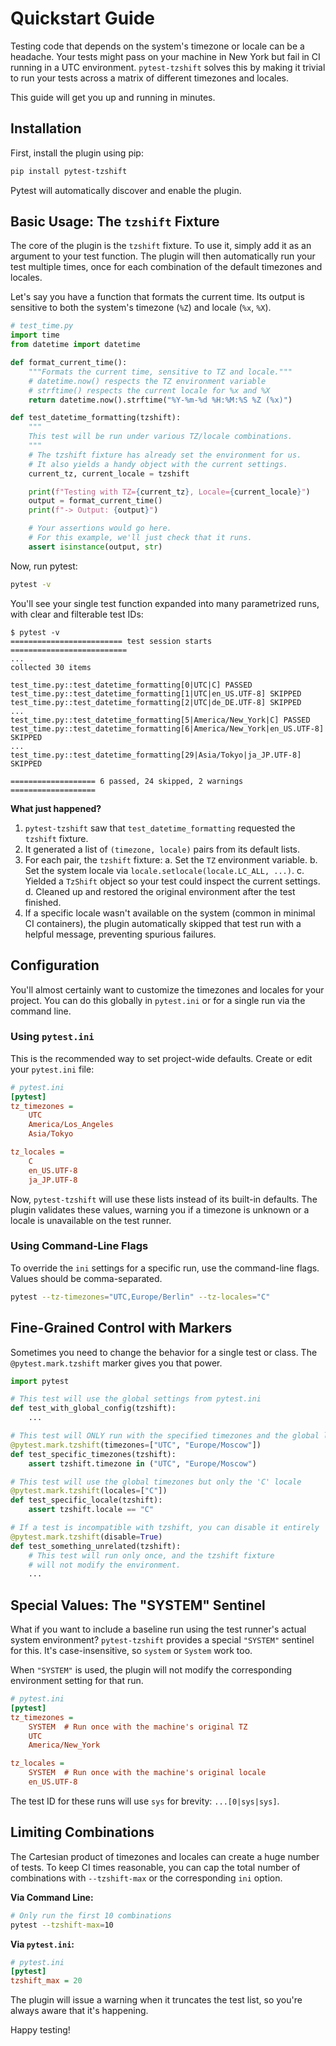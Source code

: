 # Quickstart Guide

Testing code that depends on the system's timezone or locale can be a headache. Your tests might pass on your machine in New York but fail in CI running in a UTC environment. `pytest-tzshift` solves this by making it trivial to run your tests across a matrix of different timezones and locales.

This guide will get you up and running in minutes.

## Installation

First, install the plugin using pip:

```bash
pip install pytest-tzshift
```

Pytest will automatically discover and enable the plugin.

## Basic Usage: The `tzshift` Fixture

The core of the plugin is the `tzshift` fixture. To use it, simply add it as an argument to your test function. The plugin will then automatically run your test multiple times, once for each combination of the default timezones and locales.

Let's say you have a function that formats the current time. Its output is sensitive to both the system's timezone (`%Z`) and locale (`%x`, `%X`).

```python
# test_time.py
import time
from datetime import datetime

def format_current_time():
    """Formats the current time, sensitive to TZ and locale."""
    # datetime.now() respects the TZ environment variable
    # strftime() respects the current locale for %x and %X
    return datetime.now().strftime("%Y-%m-%d %H:%M:%S %Z (%x)")

def test_datetime_formatting(tzshift):
    """
    This test will be run under various TZ/locale combinations.
    """
    # The tzshift fixture has already set the environment for us.
    # It also yields a handy object with the current settings.
    current_tz, current_locale = tzshift

    print(f"Testing with TZ={current_tz}, Locale={current_locale}")
    output = format_current_time()
    print(f"-> Output: {output}")

    # Your assertions would go here.
    # For this example, we'll just check that it runs.
    assert isinstance(output, str)
```

Now, run pytest:

```bash
pytest -v
```

You'll see your single test function expanded into many parametrized runs, with clear and filterable test IDs:

```text
$ pytest -v
========================= test session starts ==========================
...
collected 30 items

test_time.py::test_datetime_formatting[0|UTC|C] PASSED
test_time.py::test_datetime_formatting[1|UTC|en_US.UTF-8] SKIPPED
test_time.py::test_datetime_formatting[2|UTC|de_DE.UTF-8] SKIPPED
...
test_time.py::test_datetime_formatting[5|America/New_York|C] PASSED
test_time.py::test_datetime_formatting[6|America/New_York|en_US.UTF-8] SKIPPED
...
test_time.py::test_datetime_formatting[29|Asia/Tokyo|ja_JP.UTF-8] SKIPPED

=================== 6 passed, 24 skipped, 2 warnings ===================
```

**What just happened?**

1.  `pytest-tzshift` saw that `test_datetime_formatting` requested the `tzshift` fixture.
2.  It generated a list of `(timezone, locale)` pairs from its default lists.
3.  For each pair, the `tzshift` fixture:
    a. Set the `TZ` environment variable.
    b. Set the system locale via `locale.setlocale(locale.LC_ALL, ...)`.
    c. Yielded a `TzShift` object so your test could inspect the current settings.
    d. Cleaned up and restored the original environment after the test finished.
4.  If a specific locale wasn't available on the system (common in minimal CI containers), the plugin automatically skipped that test run with a helpful message, preventing spurious failures.

## Configuration

You'll almost certainly want to customize the timezones and locales for your project. You can do this globally in `pytest.ini` or for a single run via the command line.

### Using `pytest.ini`

This is the recommended way to set project-wide defaults. Create or edit your `pytest.ini` file:

```ini
# pytest.ini
[pytest]
tz_timezones =
    UTC
    America/Los_Angeles
    Asia/Tokyo

tz_locales =
    C
    en_US.UTF-8
    ja_JP.UTF-8
```

Now, `pytest-tzshift` will use these lists instead of its built-in defaults. The plugin validates these values, warning you if a timezone is unknown or a locale is unavailable on the test runner.

### Using Command-Line Flags

To override the `ini` settings for a specific run, use the command-line flags. Values should be comma-separated.

```bash
pytest --tz-timezones="UTC,Europe/Berlin" --tz-locales="C"
```

## Fine-Grained Control with Markers

Sometimes you need to change the behavior for a single test or class. The `@pytest.mark.tzshift` marker gives you that power.

```python
import pytest

# This test will use the global settings from pytest.ini
def test_with_global_config(tzshift):
    ...

# This test will ONLY run with the specified timezones and the global locales
@pytest.mark.tzshift(timezones=["UTC", "Europe/Moscow"])
def test_specific_timezones(tzshift):
    assert tzshift.timezone in ("UTC", "Europe/Moscow")

# This test will use the global timezones but only the 'C' locale
@pytest.mark.tzshift(locales=["C"])
def test_specific_locale(tzshift):
    assert tzshift.locale == "C"

# If a test is incompatible with tzshift, you can disable it entirely
@pytest.mark.tzshift(disable=True)
def test_something_unrelated(tzshift):
    # This test will run only once, and the tzshift fixture
    # will not modify the environment.
    ...
```

## Special Values: The "SYSTEM" Sentinel

What if you want to include a baseline run using the test runner's actual system environment? `pytest-tzshift` provides a special `"SYSTEM"` sentinel for this. It's case-insensitive, so `system` or `System` work too.

When `"SYSTEM"` is used, the plugin will not modify the corresponding environment setting for that run.

```ini
# pytest.ini
[pytest]
tz_timezones =
    SYSTEM  # Run once with the machine's original TZ
    UTC
    America/New_York

tz_locales =
    SYSTEM  # Run once with the machine's original locale
    en_US.UTF-8
```

The test ID for these runs will use `sys` for brevity: `...[0|sys|sys]`.

## Limiting Combinations

The Cartesian product of timezones and locales can create a huge number of tests. To keep CI times reasonable, you can cap the total number of combinations with `--tzshift-max` or the corresponding `ini` option.

**Via Command Line:**

```bash
# Only run the first 10 combinations
pytest --tzshift-max=10
```

**Via `pytest.ini`:**

```ini
# pytest.ini
[pytest]
tzshift_max = 20
```

The plugin will issue a warning when it truncates the test list, so you're always aware that it's happening.

Happy testing!